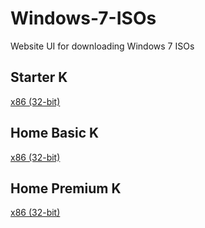 # Windows-7-ISOs
Website UI for downloading Windows 7 ISOs

## Starter K
[x86 (32-bit)](https://7.winisodl.kro.kr/data/ko_windows_7_starter_k_with_sp1_x86_dvd_u_678554_22.5.20.iso.html)

## Home Basic K
[x86 (32-bit)](https://7.winisodl.kro.kr/data/7601.17514.101119-1850_x64fre_client_ko-kr_OEM_HomeBasic-GSP1RMCkHBXFREO_KO_DVD_22.5.20.iso.html)

## Home Premium K
[x86 (32-bit)](https://7.winisodl.kro.kr/data/ko_windows_7_home_premium_k_with_sp1_x86_dvd_u_676814_22.5.20.iso.html)
